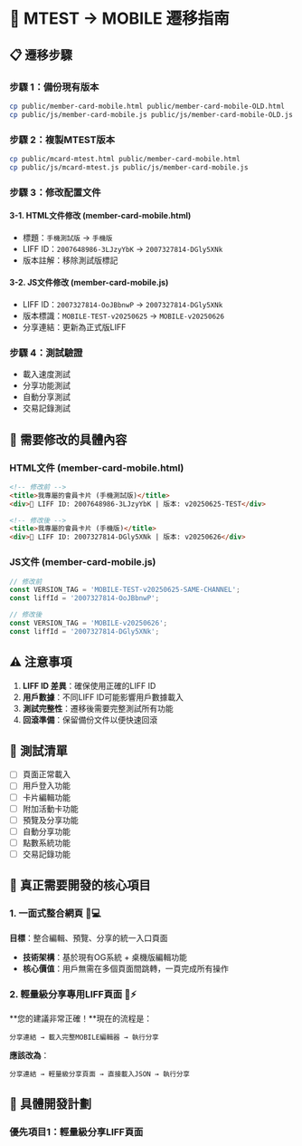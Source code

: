 # 🔄 MTEST → MOBILE 遷移指南

## 📋 遷移步驟

### 步驟 1：備份現有版本
```bash
cp public/member-card-mobile.html public/member-card-mobile-OLD.html
cp public/js/member-card-mobile.js public/js/member-card-mobile-OLD.js
```

### 步驟 2：複製MTEST版本
```bash
cp public/mcard-mtest.html public/member-card-mobile.html
cp public/js/mcard-mtest.js public/js/member-card-mobile.js
```

### 步驟 3：修改配置文件

#### 3-1. HTML文件修改 (member-card-mobile.html)
- 標題：`手機測試版` → `手機版`
- LIFF ID：`2007648986-3LJzyYbK` → `2007327814-DGly5XNk`
- 版本註解：移除測試版標記

#### 3-2. JS文件修改 (member-card-mobile.js)
- LIFF ID：`2007327814-OoJBbnwP` → `2007327814-DGly5XNk`
- 版本標識：`MOBILE-TEST-v20250625` → `MOBILE-v20250626`
- 分享連結：更新為正式版LIFF

### 步驟 4：測試驗證
- 載入速度測試
- 分享功能測試
- 自動分享測試
- 交易記錄測試

## 🔧 需要修改的具體內容

### HTML文件 (member-card-mobile.html)
```html
<!-- 修改前 -->
<title>我專屬的會員卡片 (手機測試版)</title>
<div>🚀 LIFF ID: 2007648986-3LJzyYbK | 版本: v20250625-TEST</div>

<!-- 修改後 -->
<title>我專屬的會員卡片 (手機版)</title>
<div>🚀 LIFF ID: 2007327814-DGly5XNk | 版本: v20250626</div>
```

### JS文件 (member-card-mobile.js)
```javascript
// 修改前
const VERSION_TAG = 'MOBILE-TEST-v20250625-SAME-CHANNEL';
const liffId = '2007327814-OoJBbnwP';

// 修改後
const VERSION_TAG = 'MOBILE-v20250626';
const liffId = '2007327814-DGly5XNk';
```

## ⚠️ 注意事項

1. **LIFF ID 差異**：確保使用正確的LIFF ID
2. **用戶數據**：不同LIFF ID可能影響用戶數據載入
3. **測試完整性**：遷移後需要完整測試所有功能
4. **回滾準備**：保留備份文件以便快速回滾

## 🧪 測試清單

- [ ] 頁面正常載入
- [ ] 用戶登入功能
- [ ] 卡片編輯功能
- [ ] 附加活動卡功能
- [ ] 預覽及分享功能
- [ ] 自動分享功能
- [ ] 點數系統功能
- [ ] 交易記錄功能 

## 🚀 **真正需要開發的核心項目**

### 1. **一面式整合網頁** 📱💻
**目標**：整合編輯、預覽、分享的統一入口頁面
- **技術架構**：基於現有OG系統 + 桌機版編輯功能
- **核心價值**：用戶無需在多個頁面間跳轉，一頁完成所有操作

### 2. **輕量級分享專用LIFF頁面** 🔗⚡
**您的建議非常正確！**現在的流程是：
```
分享連結 → 載入完整MOBILE編輯器 → 執行分享
```
**應該改為**：
```
分享連結 → 輕量級分享頁面 → 直接載入JSON → 執行分享
```

## 🎯 **具體開發計劃**

### **優先項目1：輕量級分享LIFF頁面** 